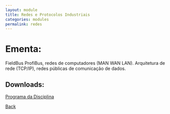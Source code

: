 ```yaml
---
layout: module
title: Redes e Protocolos Industriais
categories: modules
permalink: redes
---
```


#  Ementa:

FieldBus ProfiBus, redes de computadores (MAN WAN LAN). Arquitetura de rede (TCP/IP), redes públicas de comunicação de dados.

## Downloads:
[Programa da Disciplina](/redes/FENG-PUCRS.ProgramasDeDisciplinas.4463802.Vigente.2010-1a2017-2.pdf)

[Back]({{site.url}})
